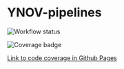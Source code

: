 # YNOV-pipelines

![Workflow status](https://github.com/Hirashai-Y/Ynov-Pipeline/actions/workflows/main/badge.svg)

![Coverage badge](https://hirashai-y.github.io/Ynov-Pipeline/assets/coverage.svg)

[Link to code coverage in Github Pages](https://hirashai-y.github.io/Ynov-Pipeline/index.html)
